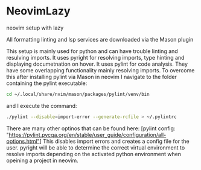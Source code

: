# NeovimLazy

neovim setup with lazy

All formatting linting and lsp services are downloaded via the Mason plugin

This setup is mainly used for python and can have trouble linting
and resulving imports. It uses pyright for resolving imports,
type hinting and displaying documetnation on hover. It uses pylint
for code analysis. They have some overlapping functionality mainly
resolving imports. To overcome this after installing pylint via Mason
in neovim I navigate to the folder containing the pylint executable:

```bash
cd ~/.local/share/nvim/mason/packages/pylint/venv/bin
```

and I execute the command:

```bash
./pylint --disable=import-error --generate-rcfile > ~/.pylintrc
```

There are many other optinos that can be found here: [pylint config: "https://pylint.pycqa.org/en/stable/user_guide/configuration/all-options.html"]
This disables import errors and creates a config file for the user.
pyright will be able to determine the correct virtual environment to
resolve imports depending on the activated python environment when
opeining a project in neovim.
